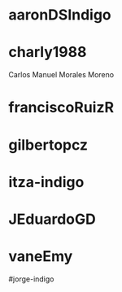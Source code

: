 # aaronDSIndigo


# charly1988
Carlos Manuel Morales Moreno

# franciscoRuizR


# gilbertopcz


# itza-indigo


# JEduardoGD


# vaneEmy


#jorge-indigo


